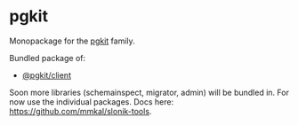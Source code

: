 # pgkit

Monopackage for the [pgkit](https://github.com/mmkal/slonik-tools) family.

Bundled package of:

- [@pgkit/client](https://npmjs.com/package/@pgkit/client)

Soon more libraries (schemainspect, migrator, admin) will be bundled in. For now use the individual packages. Docs here: https://github.com/mmkal/slonik-tools.
